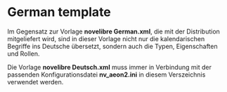 # German template

Im Gegensatz zur Vorlage **novelibre German.xml**, die mit der Distribution
mitgeliefert wird, sind in dieser Vorlage nicht nur die kalendarischen
Begriffe ins Deutsche übersetzt, sondern auch die Typen, Eigenschaften und Rollen. 

Die Vorlage **novelibre Deutsch.xml** muss immer in Verbindung mit 
der passenden Konfigurationsdatei **nv_aeon2.ini** in diesem Verszeichnis
verwendet werden. 